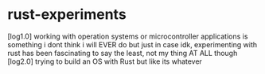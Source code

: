 # rust-experiments

[log1.0] working with operation systems or microcontroller applications is something i dont think i will EVER do but just in case idk, experimenting with rust has been fascinating to say the least, not my thing AT ALL though 
[log2.0] trying to build an OS with Rust but like its whatever
